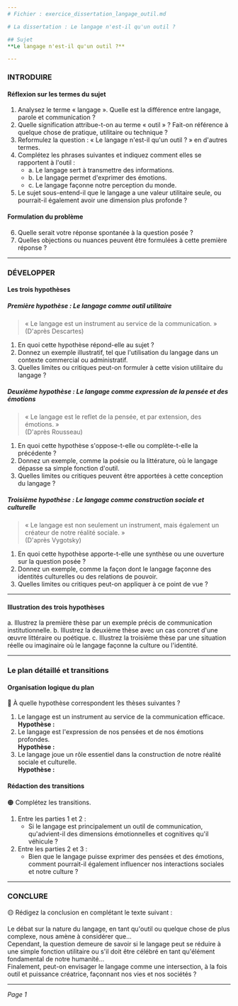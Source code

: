 ```yaml
---
# Fichier : exercice_dissertation_langage_outil.md

# La dissertation : Le langage n'est-il qu'un outil ?

## Sujet
**Le langage n'est-il qu'un outil ?**

---
```


### INTRODUIRE

#### Réflexion sur les termes du sujet

1. Analysez le terme « langage ». Quelle est la différence entre langage, parole et communication ?
2. Quelle signification attribue-t-on au terme « outil » ? Fait-on référence à quelque chose de pratique, utilitaire ou technique ?
3. Reformulez la question : « Le langage n'est-il qu'un outil ? » en d'autres termes.
4. Complétez les phrases suivantes et indiquez comment elles se rapportent à l'outil :
   - a. Le langage sert à transmettre des informations.  
   - b. Le langage permet d'exprimer des émotions.  
   - c. Le langage façonne notre perception du monde.  
5. Le sujet sous-entend-il que le langage a une valeur utilitaire seule, ou pourrait-il également avoir une dimension plus profonde ?

#### Formulation du problème

6. Quelle serait votre réponse spontanée à la question posée ?
7. Quelles objections ou nuances peuvent être formulées à cette première réponse ?

---

### DÉVELOPPER

#### Les trois hypothèses

##### Première hypothèse : Le langage comme outil utilitaire

> « Le langage est un instrument au service de la communication. »  
> (D'après Descartes)

1. En quoi cette hypothèse répond-elle au sujet ?
2. Donnez un exemple illustratif, tel que l'utilisation du langage dans un contexte commercial ou administratif.
3. Quelles limites ou critiques peut-on formuler à cette vision utilitaire du langage ?

##### Deuxième hypothèse : Le langage comme expression de la pensée et des émotions

> « Le langage est le reflet de la pensée, et par extension, des émotions. »  
> (D'après Rousseau)

1. En quoi cette hypothèse s'oppose-t-elle ou complète-t-elle la précédente ?
2. Donnez un exemple, comme la poésie ou la littérature, où le langage dépasse sa simple fonction d'outil.
3. Quelles limites ou critiques peuvent être apportées à cette conception du langage ?

##### Troisième hypothèse : Le langage comme construction sociale et culturelle

> « Le langage est non seulement un instrument, mais également un créateur de notre réalité sociale. »  
> (D'après Vygotsky)

1. En quoi cette hypothèse apporte-t-elle une synthèse ou une ouverture sur la question posée ?
2. Donnez un exemple, comme la façon dont le langage façonne des identités culturelles ou des relations de pouvoir.
3. Quelles limites ou critiques peut-on appliquer à ce point de vue ?

---

#### Illustration des trois hypothèses

a. Illustrez la première thèse par un exemple précis de communication institutionnelle.
b. Illustrez la deuxième thèse avec un cas concret d'une œuvre littéraire ou poétique.
c. Illustrez la troisième thèse par une situation réelle ou imaginaire où le langage façonne la culture ou l'identité.

---

### Le plan détaillé et transitions

#### Organisation logique du plan

🔴 À quelle hypothèse correspondent les thèses suivantes ?

1. Le langage est un instrument au service de la communication efficace.  
   **Hypothèse :** 
2. Le langage est l'expression de nos pensées et de nos émotions profondes.  
   **Hypothèse :** 
3. Le langage joue un rôle essentiel dans la construction de notre réalité sociale et culturelle.  
   **Hypothèse :** 

#### Rédaction des transitions

🟠 Complétez les transitions.

1. Entre les parties 1 et 2 :  
   - Si le langage est principalement un outil de communication, qu'advient-il des dimensions émotionnelles et cognitives qu'il véhicule ?
2. Entre les parties 2 et 3 :  
   - Bien que le langage puisse exprimer des pensées et des émotions, comment pourrait-il également influencer nos interactions sociales et notre culture ?

---

### CONCLURE

🟡 Rédigez la conclusion en complétant le texte suivant :

Le débat sur la nature du langage, en tant qu'outil ou quelque chose de plus complexe, nous amène à considérer que…  
Cependant, la question demeure de savoir si le langage peut se réduire à une simple fonction utilitaire ou s'il doit être célébré en tant qu'élément fondamental de notre humanité…  
Finalement, peut-on envisager le langage comme une intersection, à la fois outil et puissance créatrice, façonnant nos vies et nos sociétés ?

--- 

*Page 1*